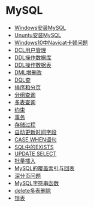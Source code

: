 # MySQL
- <a href="MySQL/Windows安装MySQL.md">Windows安装MySQL</a>
- <a href="MySQL/Ununtu安装MySQL.md">Ununtu安装MySQL</a>
- <a href="MySQL/Windows10中Navicat卡顿问题.md">Windows10中Navicat卡顿问题</a>
- <a href="MySQL/DCL用户管理.md">DCL用户管理</a>
- <a href="MySQL/DDL操作数据库.md">DDL操作数据库</a>
- <a href="MySQL/DDL操作数据表.md">DDL操作数据表</a>
- <a href="MySQL/DML增删改.md">DML增删改</a>
- <a href="MySQL/DQL查.md">DQL查</a>
- <a href="MySQL/排序和分页.md">排序和分页</a>
- <a href="MySQL/分组查询.md">分组查询</a>
- <a href="MySQL/多表查询.md">多表查询</a>
- <a href="MySQL/约束.md">约束</a>
- <a href="MySQL/事务.md">事务</a>
- <a href="MySQL/存储过程.md">存储过程</a>
- <a href="MySQL/自动更新时间字段.md">自动更新时间字段</a>
- <a href="MySQL/case_when.md">CASE WHEN语句</a>
- <a href="MySQL/SQL中的EXISTS.md">SQL中的EXISTS</a>
- <a href="MySQL/UPDATE_SELECT.md">UPDATE SELECT</a>
- <a href="MySQL/批量插入.md">批量插入</a>
- <a href="MySQL/MySQL的覆盖索引与回表.md">MySQL的覆盖索引与回表</a>
- <a href="MySQL/深分页问题.md">深分页问题</a>
- <a href="MySQL/MySQL字符串函数.md">MySQL字符串函数</a>
- <a href="MySQL/delete多表删除.md">delete多表删除</a>
- <a href="MySQL/锁表.md">锁表</a>
